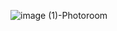 ![image (1)-Photoroom](https://github.com/heroesofcode/pullpanda/assets/13969802/bc5b59e7-8345-4ab4-b40e-3f35a8d09721)
